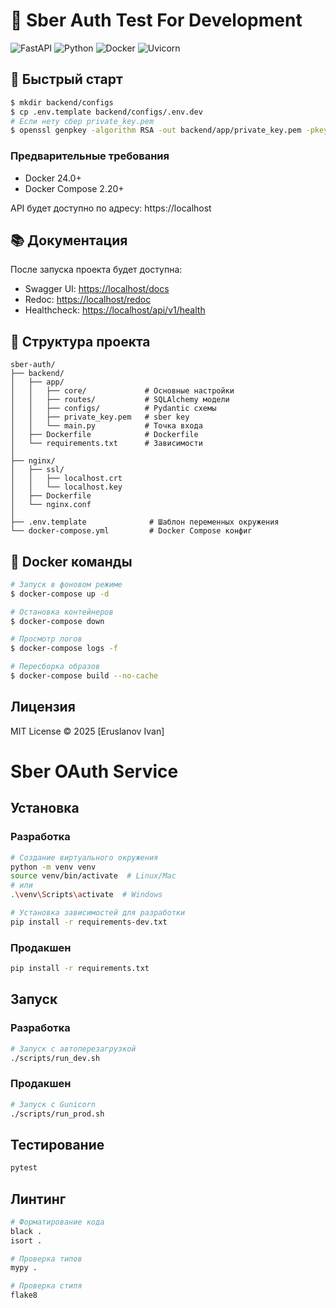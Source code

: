 # 🚀 Sber Auth Test For Development

![FastAPI](https://img.shields.io/badge/FastAPI-0.115-009688?logo=fastapi&logoColor=white)
![Python](https://img.shields.io/badge/Python-3.10-3776AB?logo=python&logoColor=white)
![Docker](https://img.shields.io/badge/Docker-24.0.7-2496ED?logo=docker&logoColor=white)
![Uvicorn](https://img.shields.io/badge/Uvicorn-0.34-499848)

## 🚦 Быстрый старт

```bash
$ mkdir backend/configs
$ cp .env.template backend/configs/.env.dev
# Если нету сбер private_key.pem
$ openssl genpkey -algorithm RSA -out backend/app/private_key.pem -pkeyopt rsa_keygen_bits:2048
```

### Предварительные требования

- Docker 24.0+
- Docker Compose 2.20+

API будет доступно по адресу:
https://localhost

## 📚 Документация

После запуска проекта будет доступна:

- Swagger UI: [https://localhost/docs](https://localhost/docs)
- Redoc: [https://localhost/redoc](https://localhost/redoc)
- Healthcheck: [https://localhost/api/v1/health](https://localhost/api/v1/health)

## 📂 Структура проекта

```
sber-auth/
├── backend/
│   ├── app/
│   │   ├── core/             # Основные настройки
│   │   ├── routes/           # SQLAlchemy модели
│   │   ├── configs/          # Pydantic схемы
│   │   ├── private_key.pem   # sber key
│   │   └── main.py           # Точка входа
│   ├── Dockerfile            # Dockerfile
│   └── requirements.txt      # Зависимости
│
├── nginx/
│   ├── ssl/
│   │   ├── localhost.crt
│   │   └── localhost.key
│   ├── Dockerfile
│   └── nginx.conf
│
├── .env.template              # Шаблон переменных окружения
└── docker-compose.yml         # Docker Compose конфиг
```

## 🐳 Docker команды

```bash
# Запуск в фоновом режиме
$ docker-compose up -d

# Остановка контейнеров
$ docker-compose down

# Просмотр логов
$ docker-compose logs -f

# Пересборка образов
$ docker-compose build --no-cache
```

## Лицензия

MIT License © 2025 [Eruslanov Ivan]

# Sber OAuth Service

## Установка

### Разработка
```bash
# Создание виртуального окружения
python -m venv venv
source venv/bin/activate  # Linux/Mac
# или
.\venv\Scripts\activate  # Windows

# Установка зависимостей для разработки
pip install -r requirements-dev.txt
```

### Продакшен
```bash
pip install -r requirements.txt
```

## Запуск

### Разработка
```bash
# Запуск с автоперезагрузкой
./scripts/run_dev.sh
```

### Продакшен
```bash
# Запуск с Gunicorn
./scripts/run_prod.sh
```

## Тестирование
```bash
pytest
```

## Линтинг
```bash
# Форматирование кода
black .
isort .

# Проверка типов
mypy .

# Проверка стиля
flake8
```
